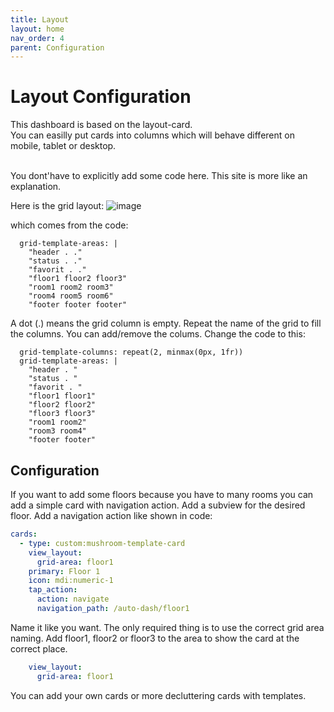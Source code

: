 ```yaml
---
title: Layout
layout: home
nav_order: 4
parent: Configuration
---
```


# Layout Configuration

This dashboard is based on the layout-card. <br>
You can easilly put cards into columns which will behave different on mobile, tablet or desktop.
<br> <br>

You dont'have to explicitly add some code here. This site is more like an explanation.

Here is the grid layout:
![image](https://github.com/xBourner/auto-dash/assets/64064679/02174034-e860-49e9-abf7-5c33b973f766)

which comes from the code:

```
  grid-template-areas: |
    "header . ."
    "status . ."
    "favorit . ."
    "floor1 floor2 floor3"
    "room1 room2 room3"
    "room4 room5 room6"  
    "footer footer footer"
```

A dot (.) means the grid column is empty. Repeat the name of the grid to fill the columns.
You can add/remove the colums. Change the code to this:

```
  grid-template-columns: repeat(2, minmax(0px, 1fr))
  grid-template-areas: |
    "header . "
    "status . "
    "favorit . "
    "floor1 floor1"
    "floor2 floor2"
    "floor3 floor3"
    "room1 room2"
    "room3 room4"  
    "footer footer"
```
## Configuration

If you want to add some floors because you have to many rooms you can add a simple card with navigation action.
Add a subview for the desired floor. Add a navigation action like shown in code:


```yaml
cards:
  - type: custom:mushroom-template-card
    view_layout:
      grid-area: floor1
    primary: Floor 1
    icon: mdi:numeric-1
    tap_action:
      action: navigate
      navigation_path: /auto-dash/floor1
```

Name it like you want. The only required thing is to use the correct grid area naming. 
Add floor1, floor2 or floor3 to the area to show the card at the correct place.

```yaml
    view_layout:
      grid-area: floor1
```

You can add your own cards or more decluttering cards with templates.

